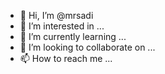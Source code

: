 - 👋 Hi, I’m @mrsadi
- 👀 I’m interested in ...
- 🌱 I’m currently learning ...
- 💞️ I’m looking to collaborate on ...
- 📫 How to reach me ...

<!---
mrsadi/mrsadi is a ✨ special ✨ repository because its `README.md` (this file) appears on your GitHub profile.
You can click the Preview link to take a look at your changes.
--->
